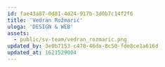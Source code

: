 ```yaml
---
id: fae43a87-0d81-4d24-917b-3d0b7c14f2f6
title: 'Vedran Rožmarić'
uloga: 'DESIGN & WEB'
assets:
  - public/sv-team/vedran_rozmaric.png
updated_by: 3e0b7153-c478-46da-8c50-fde8ce1a616d
updated_at: 1621529004
---
```

